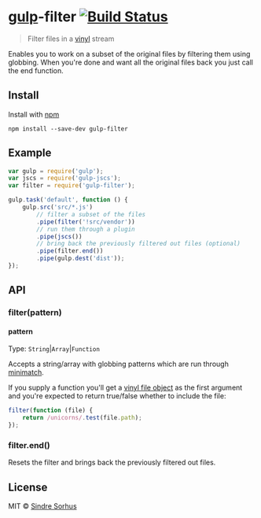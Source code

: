 # [gulp](http://gulpjs.com)-filter [![Build Status](https://secure.travis-ci.org/sindresorhus/gulp-filter.png?branch=master)](http://travis-ci.org/sindresorhus/gulp-filter)

> Filter files in a [vinyl](https://github.com/wearefractal/vinyl) stream

Enables you to work on a subset of the original files by filtering them using globbing. When you're done and want all the original files back you just call the end function.


## Install

Install with [npm](https://npmjs.org/package/gulp-filter)

```
npm install --save-dev gulp-filter
```


## Example

```js
var gulp = require('gulp');
var jscs = require('gulp-jscs');
var filter = require('gulp-filter');

gulp.task('default', function () {
	gulp.src('src/*.js')
		// filter a subset of the files
		.pipe(filter('!src/vendor'))
		// run them through a plugin
		.pipe(jscs())
		// bring back the previously filtered out files (optional)
		.pipe(filter.end())
		.pipe(gulp.dest('dist'));
});
```


## API

### filter(pattern)

#### pattern

Type: `String`|`Array`|`Function`

Accepts a string/array with globbing patterns which are run through [minimatch](https://github.com/isaacs/minimatch).

If you supply a function you'll get a [vinyl file object](https://github.com/wearefractal/vinyl#file) as the first argument and you're expected to return true/false whether to include the file:

```js
filter(function (file) {
	return /unicorns/.test(file.path);
});
```


### filter.end()

Resets the filter and brings back the previously filtered out files.


## License

MIT © [Sindre Sorhus](http://sindresorhus.com)
